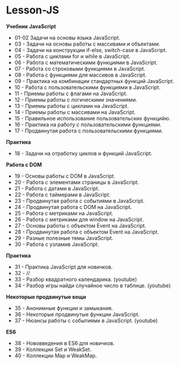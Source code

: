 # Lesson-JS

**Учебник JavaScript**
* 01-02 Задачи на основы языка JavaScript.
* 03 - Задачи на основы работы с массивами и объектами.
* 04 - Задачи на конструкции if-else, switch-case в JavaScript.
* 05 - Работа с циклами for и while в JavaScript.
* 06 - Работа с математическими функциями в JavaScript.
* 07 - Работа со строковыми функциями в JavaScript.
* 08 - Работа с функциями для массивов в JavaScript.
* 09 - Практика на комбинации стандартных функций JavaScript.
* 10 - Работа с пользовательскими функциями в JavaScript.
* 11 - Приемы работы с флагами на JavaScript.
* 12 - Приемы работы с логическими значениями.
* 13 - Приемы работы с циклами на JavaScript.
* 14 - Приемы работы с массивами на JavaScript.
* 15 - Правильное использование пользовательских функцийю.
* 16 - Практика на работу с пользовательскими функциями.
* 17 - Продвинутая работа с пользовательскими функциями.

**Практика**
* 18 - Задачи на отработку циклов и функций JavaScript.

**Работа с DOM**
* 19 - Основы работы с DOM в JavaScript.
* 20 - Работа с элементами страницы в JavaScript.
* 21 - Работа с датами в JavaScript.
* 22 - Работа с таймерами в JavaScript.
* 23 - Продвинутая работа с событиями в JavaScript.
* 24 - Продвинутая работа с DOM на JavaScript.
* 25 - Работа с метриками на JavaScript.
* 26 - Работа с метриками для window на JavaScript.
* 27 - Основы работы с объектом Event на JavaScript.
* 28 - Продвинутая работа с объектом Event на JavaScript.
* 29 - Разные полезные темы JavaScript.
* 30 - Работа с узламив JavaScript.

**Практика**
* 31 - Практика JavaScript для новичков.
* 32 - //
* 33 - Разбор квадратного календарика. (youtube)
* 34 - Разбор игры найди случайное число в таблице. (youtube)

**Некоторые продвинутые вещи**

* 35 - Анонимные функции и замыкания.
* 36 - Некоторые продвинутые функции JavaScript.
* 37 - Нюансы работы с событиями в JavaScript. (youtube)

**ES6**

* 38 - Нововведения в ES6 для новичков.
* 39 - Коллекции Set и WeakSet.
* 40 - Коллекции Map и WeakMap.